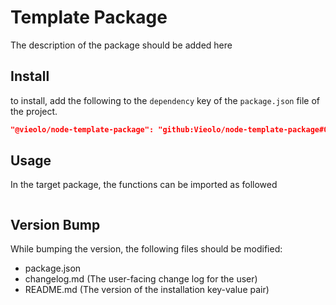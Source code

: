 # Template Package
The description of the package should be added here

## Install
to install, add the following to the `dependency` key of the `package.json` file of the project.

```json
"@vieolo/node-template-package": "github:Vieolo/node-template-package#0.0.1"
```

## Usage
In the target package, the functions can be imported as followed
```JS

```

## Version Bump
While bumping the version, the following files should be modified:
- package.json
- changelog.md (The user-facing change log for the user)
- README.md (The version of the installation key-value pair)